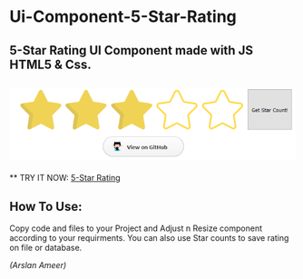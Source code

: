 # Ui-Component-5-Star-Rating
## 5-Star Rating UI Component made with JS HTML5 &amp; Css.

![](assets/images/rating-demo.png)
----------------------------------------------------------------
** TRY IT NOW: [5-Star Rating](https://arslanameer.github.io/Ui-Component-5-Star-Rating/)

## How To Use:
Copy code and files to your Project and Adjust n Resize component according to your requirments.
You can also use Star counts to save rating on file or database.

_(Arslan Ameer)_
